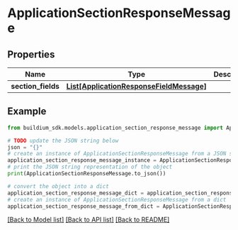 # ApplicationSectionResponseMessage


## Properties

Name | Type | Description | Notes
------------ | ------------- | ------------- | -------------
**section_fields** | [**List[ApplicationResponseFieldMessage]**](ApplicationResponseFieldMessage.md) |  | [optional] 

## Example

```python
from buildium_sdk.models.application_section_response_message import ApplicationSectionResponseMessage

# TODO update the JSON string below
json = "{}"
# create an instance of ApplicationSectionResponseMessage from a JSON string
application_section_response_message_instance = ApplicationSectionResponseMessage.from_json(json)
# print the JSON string representation of the object
print(ApplicationSectionResponseMessage.to_json())

# convert the object into a dict
application_section_response_message_dict = application_section_response_message_instance.to_dict()
# create an instance of ApplicationSectionResponseMessage from a dict
application_section_response_message_from_dict = ApplicationSectionResponseMessage.from_dict(application_section_response_message_dict)
```
[[Back to Model list]](../README.md#documentation-for-models) [[Back to API list]](../README.md#documentation-for-api-endpoints) [[Back to README]](../README.md)


